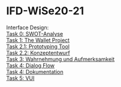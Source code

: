 # IFD-WiSe20-21
Interface Design:
<br><a href="https://anastasiahirt.github.io/IFD-WiSe20-21/task0/task0.html"> Task 0: SWOT-Analyse</a>
<br><a href="https://anastasiahirt.github.io/IFD-WiSe20-21/task1/TheWalletProject.pdf"> Task 1: The Wallet Project</a>
<br><a href="https://github.com/anastasiahirt/IFD-WiSe20-21/blob/main/task2/task2.1.md"> Task 2.1: Prototyping Tool</a>
<br><a href="https://github.com/anastasiahirt/IFD-WiSe20-21/blob/main/task2/task2.2.md"> Task 2.2: Konzeptentwurf</a>
<br><a href="https://www.justinmind.com/usernote/tests/49098403/49098441/49101018/index.html"> Task 3: Wahrnehmung und Aufmerksamkeit</a>
<br><a href="https://anastasiahirt.github.io/IFD-WiSe20-21/task4/DialogFlowBild.png"> Task 4: Dialog Flow</a>
<br><a href="https://github.com/anastasiahirt/IFD-WiSe20-21/blob/main/task4/task4.md"> Task 4: Dokumentation</a>
<br><a href="https://anastasiahirt.github.io/IFD-WiSe20-21/task5/playgroud-artyom.html"> Task 5: VUI</a>
